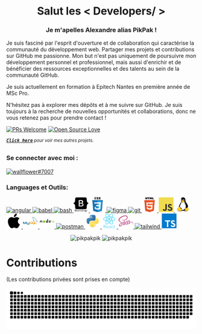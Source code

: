 <h1 style="text-align: center">Salut les < Developers/ ></h1>
<h3 style="text-align: center"> Je m'apelles Alexandre alias PikPak !</h3>

Je suis fasciné par l'esprit d'ouverture et de collaboration qui caractérise la communauté du développement web. Partager mes projets et contributions sur GitHub me passionne. Mon but n'est pas uniquement de poursuivre mon développement personnel et professionnel, mais aussi d'enrichir et de bénéficier des ressources exceptionnelles et des talents au sein de la communauté GitHub.

Je suis actuellement en formation à Epitech Nantes en première année de MSc Pro.

N'hésitez pas à explorer mes dépôts et à me suivre sur GitHub. Je suis toujours à la recherche de nouvelles opportunités
et collaborations, donc ne vous retenez pas pour prendre contact !<br>

[![PRs Welcome](https://img.shields.io/badge/PRs-welcome-brightgreen.svg?style=flat&logo=github)](https://github.com/pikpakpik) [![Open Source Love](https://badges.frapsoft.com/os/v2/open-source.svg?v=103)](https://github.com/pikpakpik)

<sup><kbd>**_[Click here](https://github.com/pikpakpik/)_**</kbd> _pour voir mes autres projets.</sup>_

<h3 align="left">Se connecter avec moi :</h3>
<p align="left">
<a href="https://discord.gg/pikpak_" target="blank"><img align="center" src="https://raw.githubusercontent.com/rahuldkjain/github-profile-readme-generator/master/src/images/icons/Social/discord.svg" alt="wallflower#7007" height="30" width="40" /></a>
</p>

<h3 align="left">Languages et Outils:</h3>
<p align="left"> 
  <a href="https://angular.io" target="_blank">
      <img src="https://angular.io/assets/images/logos/angular/angular.svg" alt="angular" width="40" height="40"/> 
  </a> 
  <a href="https://babeljs.io/" target="_blank">
    <img src="https://www.vectorlogo.zone/logos/babeljs/babeljs-icon.svg" alt="babel" width="40" height="40"/>
  </a>
  <a href="https://www.gnu.org/software/bash/" target="_blank">
    <img src="https://www.vectorlogo.zone/logos/gnu_bash/gnu_bash-icon.svg" alt="bash" width="40" height="40"/>
  </a>
  <a href="https://getbootstrap.com" target="_blank">
    <img src="https://raw.githubusercontent.com/devicons/devicon/master/icons/bootstrap/bootstrap-plain-wordmark.svg" alt="bootstrap" width="40" height="40"/>
  </a>
  <a href="https://www.w3schools.com/css/" target="_blank">
    <img src="https://raw.githubusercontent.com/devicons/devicon/master/icons/css3/css3-original-wordmark.svg" alt="css3" width="40" height="40"/>
  </a>
  <a href="https://www.figma.com/" target="_blank">
    <img src="https://www.vectorlogo.zone/logos/figma/figma-icon.svg" alt="figma" width="40" height="40"/>
  </a>
  <a href="https://git-scm.com/" target="_blank">
    <img src="https://www.vectorlogo.zone/logos/git-scm/git-scm-icon.svg" alt="git" width="40" height="40"/>
  </a>
  <a href="https://www.w3.org/html/" target="_blank">
    <img src="https://raw.githubusercontent.com/devicons/devicon/master/icons/html5/html5-original-wordmark.svg" alt="html5" width="40" height="40"/>
  </a>
  <a href="https://developer.mozilla.org/en-US/docs/Web/JavaScript" target="_blank">
    <img src="https://raw.githubusercontent.com/devicons/devicon/master/icons/javascript/javascript-original.svg" alt="javascript" width="40" height="40"/>
  </a>
  <a href="https://www.linux.org/" target="_blank">
    <img src="https://raw.githubusercontent.com/devicons/devicon/master/icons/linux/linux-original.svg" alt="linux" width="40" height="40"/>
  </a>
  <a href="https://www.apple.com/macos/" target="_blank">
    <img src="https://raw.githubusercontent.com/devicons/devicon/master/icons/apple/apple-original.svg" alt="macos" width="40" height="40"/>
  <a href="https://www.mysql.com/" target="_blank">
    <img src="https://raw.githubusercontent.com/devicons/devicon/master/icons/mysql/mysql-original-wordmark.svg" alt="mysql" width="40" height="40"/>
  </a>
  <a href="https://nodejs.org" target="_blank">
    <img src="https://raw.githubusercontent.com/devicons/devicon/master/icons/nodejs/nodejs-original-wordmark.svg" alt="nodejs" width="40" height="40"/>
  </a>
  <a href="https://postman.com" target="_blank">
    <img src="https://www.vectorlogo.zone/logos/getpostman/getpostman-icon.svg" alt="postman" width="40" height="40"/>
  </a>
  <a href="https://www.python.org" target="_blank">
    <img src="https://raw.githubusercontent.com/devicons/devicon/master/icons/python/python-original.svg" alt="python" width="40" height="40"/>
  </a>
  <a href="https://reactjs.org/" target="_blank">
    <img src="https://raw.githubusercontent.com/devicons/devicon/master/icons/react/react-original-wordmark.svg" alt="react" width="40" height="40"/>
  </a>
  <a href="https://sass-lang.com" target="_blank">
    <img src="https://raw.githubusercontent.com/devicons/devicon/master/icons/sass/sass-original.svg" alt="sass" width="40" height="40"/>
  </a>
  <a href="https://tailwindcss.com/" target="_blank">
    <img src="https://www.vectorlogo.zone/logos/tailwindcss/tailwindcss-icon.svg" alt="tailwind" width="40" height="40"/>
  </a>
  <a href="https://www.typescriptlang.org/" target="_blank">
    <img src="https://raw.githubusercontent.com/devicons/devicon/master/icons/typescript/typescript-original.svg" alt="typescript" width="40" height="40"/>
  </a>
  
<p align="center">
  <img width="400em" src="https://github-readme-stats.vercel.app/api?username=pikpakpik&show_icons=true&locale=en&theme=radical"  alt="pikpakpik"/>
  <img width="400em" src="https://github-readme-streak-stats.herokuapp.com/?user=pikpakpik&theme=radical" alt="pikpakpik" />
</p>

# Contributions

(Les contributions privées sont prises en compte)

<picture>
  <source media="(prefers-color-scheme: dark)" srcset="https://raw.githubusercontent.com/pikpakpik/pikpakpik/output/github-contribution-grid-snake-dark.svg">
  <source media="(prefers-color-scheme: light)" srcset="https://raw.githubusercontent.com/pikpakpik/pikpakpik/output/github-contribution-grid-snake.svg">
  <img alt="github contribution grid snake animation" src="https://raw.githubusercontent.com/pikpakpik/pikpakpik/output/github-contribution-grid-snake.svg">
</picture>

<br/>
